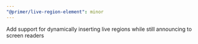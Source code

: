 ```yaml
---
"@primer/live-region-element": minor
---
```


Add support for dynamically inserting live regions while still announcing to screen readers
